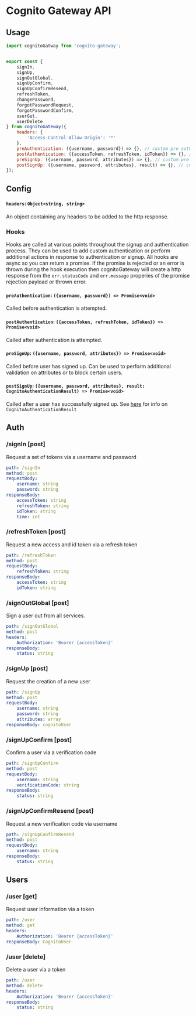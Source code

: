 # Cognito Gateway API

## Usage

```js
import cognitoGatway from 'cognito-gateway';


export const {
    signIn,
    signUp,
    signOutGlobal,
    signUpConfirm,
    signUpConfirmResend,
    refreshToken,
    changePassword,
    forgotPasswordRequest,
    forgotPasswordConfirm,
    userGet,
    userDelete
} from cognitoGateway({
    headers: {
        'Access-Control-Allow-Origin': '*'
    },
    preAuthentication: ({username, password}) => {}, // custom pre auth logic
    postAuthentication: ({accessToken, refreshToken, idToken}) => {}, // custom post auth logic
    preSignUp: ({username, password, attributes}) => {}, // custom pre sign up logic
    postSignUp: ({username, password, attributes}, result) => {}, // custom post sign up logic
});

```

## Config


#### `headers`: `Object<string, string>`

An object containing any headers to be added to the http response.

### Hooks

Hooks are called at various points throughout the signup and authentication process. They can be used to add custom authentication or perform additional actions in response to authentication or signup. All hooks are async so you can return a promise. If the promise is rejected or an error is thrown during the hook execution then cognitoGateway will create a http response from the `err.statusCode` and `err.message` properies of the promise rejection payload or thrown error.

#### `preAuthentication`: `({username, password}) => Promise<void>`

Called before authentication is attempted.

#### `postAuthentication`: `({accessToken, refreshToken, idToken}) => Promise<void>`

Called after authentication is attempted.


#### `preSignUp`: `({username, password, attributes}) => Promise<void>`

Called before user has signed up. Can be used to perform additional validation on attributes or to block certain users.


#### `postSignUp`: `({username, password, attributes}, result: CognitoAuthenticationResult) => Promise<void>`

Called after a user has successfully signed up. See [here](https://github.com/aws/amazon-cognito-identity-js/blob/master/src/CognitoUserPool.js#L96) for info on `CognitoAuthenticationResult`


## Auth

### /signIn [post]
Request a set of tokens via a username and password

```yaml
path: /signIn
method: post
requestBody:
    username: string
    password: string
responseBody:
    accessToken: string
    refreshToken: string
    idToken: string
    time: int
```


### /refreshToken [post]
Request a new access and id token via a refresh token

```yaml
path: /refreshToken
method: post
requestBody:
    refreshToken: string
responseBody:
    accessToken: string
    idToken: string
```


### /signOutGlobal [post]
Sign a user out from all services.

```yaml
path: /signOutGlobal
method: post
headers:
    Authorization: 'Bearer {accessToken}'
responseBody:
    status: string
```


### /signUp [post]
Request the creation of a new user
```yaml
path: /signUp
method: post
requestBody:
    username: string
    password: string
    attributes: array
responseBody: cognitoUser
```


### /signUpConfirm [post]
Confirm a user via a verification code
```yaml
path: /signUpConfirm
method: post
requestBody:
    username: string
    verificationCode: string
responseBody:
    status: string
```


### /signUpConfirmResend [post]
Request a new verification code via username
```yaml
path: /signUpConfirmResend
method: post
requestBody:
    username: string
responseBody:
    status: string
```


## Users


### /user [get]
Request user information via a token
```yaml
path: /user
method: get
headers:
    Authorization: 'Bearer {accessToken}'
responseBody: CognitoUser
```


### /user [delete]
Delete a user via a token
```yaml
path: /user
method: delete
headers:
    Authorization: 'Bearer {accessToken}'
responseBody:
    status: string
```

